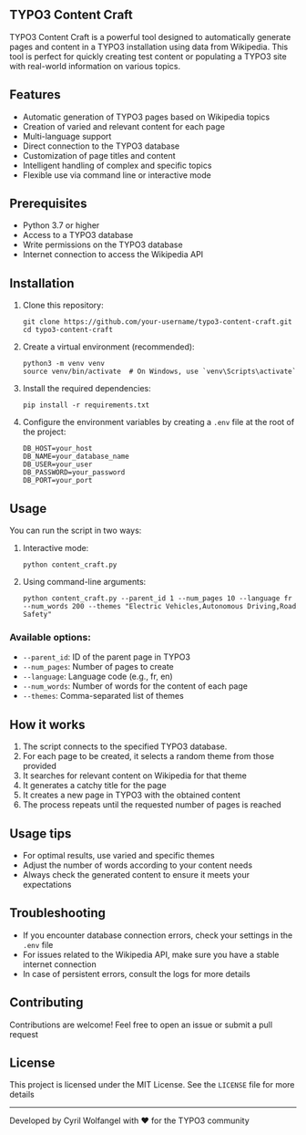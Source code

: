## TYPO3 Content Craft

TYPO3 Content Craft is a powerful tool designed to automatically generate pages and content in a TYPO3 installation using data from Wikipedia. This tool is perfect for quickly creating test content or populating a TYPO3 site with real-world information on various topics.

## Features

- Automatic generation of TYPO3 pages based on Wikipedia topics
- Creation of varied and relevant content for each page
- Multi-language support
- Direct connection to the TYPO3 database
- Customization of page titles and content
- Intelligent handling of complex and specific topics
- Flexible use via command line or interactive mode

## Prerequisites

- Python 3.7 or higher
- Access to a TYPO3 database
- Write permissions on the TYPO3 database
- Internet connection to access the Wikipedia API

## Installation

1. Clone this repository:
   ```
   git clone https://github.com/your-username/typo3-content-craft.git
   cd typo3-content-craft
   ```

2. Create a virtual environment (recommended):
   ```
   python3 -m venv venv
   source venv/bin/activate  # On Windows, use `venv\Scripts\activate`
   ```

3. Install the required dependencies:
   ```
   pip install -r requirements.txt
   ```

4. Configure the environment variables by creating a `.env` file at the root of the project:
   ```
   DB_HOST=your_host
   DB_NAME=your_database_name
   DB_USER=your_user
   DB_PASSWORD=your_password
   DB_PORT=your_port
   ```

## Usage

You can run the script in two ways:

1. Interactive mode:
   ```
   python content_craft.py
   ```

2. Using command-line arguments:
   ```
   python content_craft.py --parent_id 1 --num_pages 10 --language fr --num_words 200 --themes "Electric Vehicles,Autonomous Driving,Road Safety"
   ```

### Available options:

- `--parent_id`: ID of the parent page in TYPO3
- `--num_pages`: Number of pages to create
- `--language`: Language code (e.g., fr, en)
- `--num_words`: Number of words for the content of each page
- `--themes`: Comma-separated list of themes

## How it works

1. The script connects to the specified TYPO3 database.
2. For each page to be created, it selects a random theme from those provided
3. It searches for relevant content on Wikipedia for that theme
4. It generates a catchy title for the page
5. It creates a new page in TYPO3 with the obtained content
6. The process repeats until the requested number of pages is reached

## Usage tips

- For optimal results, use varied and specific themes
- Adjust the number of words according to your content needs
- Always check the generated content to ensure it meets your expectations

## Troubleshooting

- If you encounter database connection errors, check your settings in the `.env` file
- For issues related to the Wikipedia API, make sure you have a stable internet connection
- In case of persistent errors, consult the logs for more details

## Contributing

Contributions are welcome! Feel free to open an issue or submit a pull request

## License

This project is licensed under the MIT License. See the `LICENSE` file for more details

---

Developed by Cyril Wolfangel with ❤️ for the TYPO3 community 
